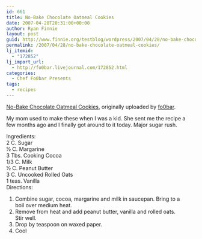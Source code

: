 ```yaml
---
id: 661
title: No-Bake Chocolate Oatmeal Cookies
date: 2007-04-28T20:31:00+00:00
author: Ryan Finnie
layout: post
guid: http://www.finnie.org/testblog/wordpress/2007/04/28/no-bake-chocolate-oatmeal-cookies/
permalink: /2007/04/28/no-bake-chocolate-oatmeal-cookies/
lj_itemid:
  - "172852"
lj_import_url:
  - http://fo0bar.livejournal.com/172852.html
categories:
  - Chef Fo0bar Presents
tags:
  - recipes
---
```

<div class="flickr-frame">
  <a href="http://www.flickr.com/photos/fo0bar/476287469/" title="photo sharing"><img src="http://farm1.static.flickr.com/224/476287469_989f096db5.jpg" class="flickr-photo" alt="" /></a><br /> <span class="flickr-caption"><a href="http://www.flickr.com/photos/fo0bar/476287469/">No-Bake Chocolate Oatmeal Cookies</a>, originally uploaded by <a href="http://www.flickr.com/people/fo0bar/">fo0bar</a>.</span>
</div>

<p class="flickr-yourcomment">
  My mom used to make these when I was a kid. She sent me the recipe a few months ago and I finally got around to it today. Major sugar rush.
</p>

Ingredients:  
2 C. Sugar  
½ C. Margarine  
3 Tbs. Cooking Cocoa  
1/3 C. Milk  
½ C. Peanut Butter  
3 C. Uncooked Rolled Oats  
1 teas. Vanilla  
Directions:  
1) Combine sugar, cocoa, margarine and milk in saucepan. Bring to a  
boil over medium heat.  
2) Remove from heat and add peanut butter, vanilla and rolled oats.  
Stir well.  
3) Drop by teaspoon on waxed paper.  
4) Cool
